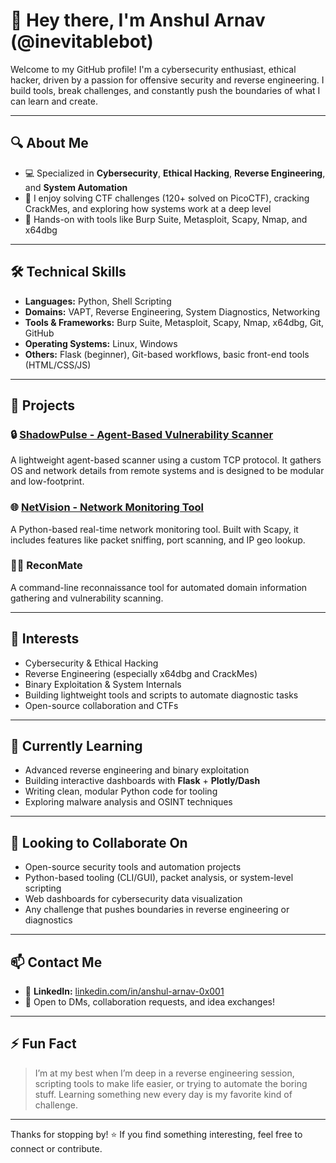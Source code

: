 # 👋 Hey there, I'm Anshul Arnav (@inevitablebot)

Welcome to my GitHub profile! I'm a cybersecurity enthusiast, ethical hacker,  driven by a passion for offensive security and reverse engineering. I build tools, break challenges, and constantly push the boundaries of what I can learn and create.

---

## 🔍 About Me
  
- 💻 Specialized in **Cybersecurity**, **Ethical Hacking**, **Reverse Engineering**, and **System Automation**
- 🧠 I enjoy solving CTF challenges (120+ solved on PicoCTF), cracking CrackMes, and exploring how systems work at a deep level
- 🧰 Hands-on with tools like Burp Suite, Metasploit, Scapy, Nmap, and x64dbg

---

## 🛠️ Technical Skills

- **Languages:** Python, Shell Scripting
- **Domains:** VAPT, Reverse Engineering, System Diagnostics, Networking
- **Tools & Frameworks:** Burp Suite, Metasploit, Scapy, Nmap, x64dbg, Git, GitHub
- **Operating Systems:** Linux, Windows
- **Others:** Flask (beginner), Git-based workflows, basic front-end tools (HTML/CSS/JS)

---

## 🚀 Projects

### 🔒 [ShadowPulse - Agent-Based Vulnerability Scanner](https://github.com/inevitablebot/ShadowPulse)
A lightweight agent-based scanner using a custom TCP protocol. It gathers OS and network details from remote systems and is designed to be modular and low-footprint.

### 🌐 [NetVision - Network Monitoring Tool](https://github.com/inevitablebot/netvision)
A Python-based real-time network monitoring tool. Built with Scapy, it includes features like packet sniffing, port scanning, and IP geo lookup.

### 🕵️‍♂️ ReconMate
A command-line reconnaissance tool for automated domain information gathering and vulnerability scanning.

---

## 🎯 Interests

- Cybersecurity & Ethical Hacking  
- Reverse Engineering (especially x64dbg and CrackMes)  
- Binary Exploitation & System Internals  
- Building lightweight tools and scripts to automate diagnostic tasks  
- Open-source collaboration and CTFs

---

## 🌱 Currently Learning

- Advanced reverse engineering and binary exploitation  
- Building interactive dashboards with **Flask** + **Plotly/Dash**  
- Writing clean, modular Python code for tooling  
- Exploring malware analysis and OSINT techniques

---

## 🤝 Looking to Collaborate On

- Open-source security tools and automation projects  
- Python-based tooling (CLI/GUI), packet analysis, or system-level scripting  
- Web dashboards for cybersecurity data visualization  
- Any challenge that pushes boundaries in reverse engineering or diagnostics

---

## 📫 Contact Me

- 🔗 **LinkedIn:** [linkedin.com/in/anshul-arnav-0x001](https://www.linkedin.com/in/anshul-arnav-0x001)  
- 💬 Open to DMs, collaboration requests, and idea exchanges!

---

## ⚡ Fun Fact

> I’m at my best when I’m deep in a reverse engineering session, scripting tools to make life easier, or trying to automate the boring stuff. Learning something new every day is my favorite kind of challenge.

---

Thanks for stopping by! ⭐ If you find something interesting, feel free to connect or contribute.
